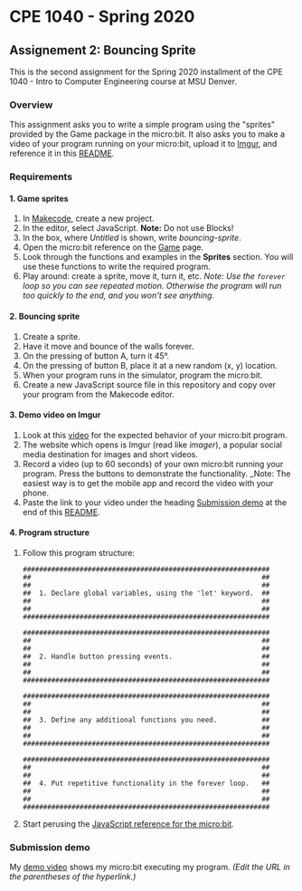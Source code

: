 # CPE 1040 - Spring 2020
## Assignement 2: Bouncing Sprite

This is the second assignment for the Spring 2020 installment of the CPE 1040 - Intro to Computer Engineering course at MSU Denver.

### Overview
This assignment asks you to write a simple program using the "sprites" provided by the Game package in the micro:bit. It also asks you to make a video of your program running on your micro:bit, upload it to [Imgur](https://imgur.com/), and reference it in this [README](README.md).

### Requirements
#### 1. Game sprites
1. In [Makecode](https://makecode.microbit.org/), create a new project.
2. In the editor, select JavaScript. **Note:** Do not use Blocks!
3. In the box, where _Untitled_ is shown, write _bouncing-sprite_.
4. Open the micro:bit reference on the [Game](https://makecode.microbit.org/reference/game) page.
5. Look through the functions and examples in the **Sprites** section. You will use these functions to write the required program.
6. Play around: create a sprite, move it, turn it, etc. _Note: Use the `forever` loop so you can see repeated motion. Otherwise the program will run too quickly to the end, and you won't see anything._

#### 2. Bouncing sprite
1. Create a sprite.
2. Have it move and bounce of the walls forever.
3. On the pressing of button A, turn it 45°.
4. On the pressing of button B, place it at a new random (x, y) location.
5. When your program runs in the simulator, program the micro:bit.
6. Create a new JavaScript source file in this repository and copy over your program from the Makecode editor.

#### 3. Demo video on Imgur
1. Look at this [video](https://imgur.com/a/WYlc90q) for the expected behavior of your micro:bit program.
2. The website which opens is Imgur (read like _imager_), a popular social media destination for images and short videos.
3. Record a video (up to 60 seconds) of your own micro:bit running your program. Press the buttons to demonstrate the functionality. _Note: The easiest way is to get the mobile app and record the video with your phone. 
4. Paste the link to your video under the heading [Submission demo](#submission-demo) at the end of this [README](README.md).

#### 4. Program structure
1. Follow this program structure:
   ```
   #############################################################
   ##                                                         ##
   ##                                                         ##
   ##  1. Declare global variables, using the 'let' keyword.  ##
   ##                                                         ##
   ##                                                         ##
   #############################################################
   
   #############################################################
   ##                                                         ##
   ##                                                         ##
   ##  2. Handle button pressing events.                      ##
   ##                                                         ##
   ##                                                         ##
   #############################################################
   
   #############################################################
   ##                                                         ##
   ##                                                         ##
   ##  3. Define any additional functions you need.           ##
   ##                                                         ##
   ##                                                         ##
   #############################################################

   #############################################################
   ##                                                         ##
   ##                                                         ##
   ##  4. Put repetitive functionality in the forever loop.   ##
   ##                                                         ##
   ##                                                         ##
   #############################################################
   ```
2. Start perusing the [JavaScript reference for the micro:bit](https://makecode.microbit.org/javascript).

### Submission demo

My [demo video](https://imgur.com/a/cRnmrls) shows my micro:bit executing my program. _(Edit the URL in the parentheses of the hyperlink.)_
